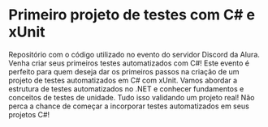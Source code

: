 # Primeiro projeto de testes com C# e xUnit
Repositório com o código utilizado no evento do servidor Discord da Alura. Venha criar seus primeiros testes automatizados com C#! Este evento é perfeito para quem deseja dar os primeiros passos na criação de um projeto de testes automatizados em C# com xUnit. Vamos abordar a estrutura de testes automatizados no .NET e conhecer fundamentos e conceitos de testes de unidade. Tudo isso validando um projeto real! Não perca a chance de começar a incorporar testes automatizados em seus projetos C#!
